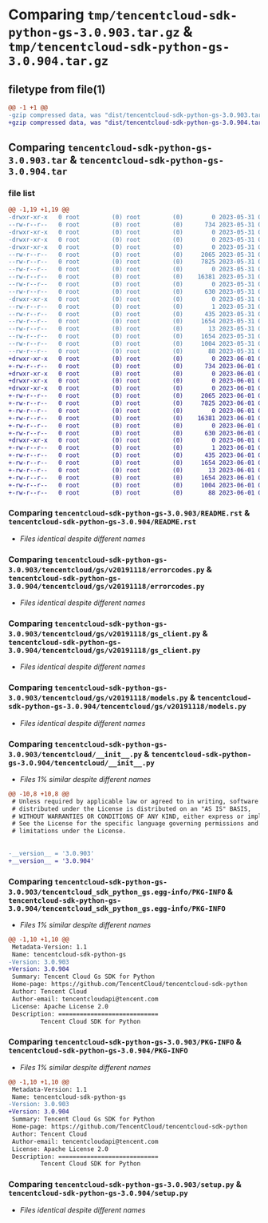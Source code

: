# Comparing `tmp/tencentcloud-sdk-python-gs-3.0.903.tar.gz` & `tmp/tencentcloud-sdk-python-gs-3.0.904.tar.gz`

## filetype from file(1)

```diff
@@ -1 +1 @@
-gzip compressed data, was "dist/tencentcloud-sdk-python-gs-3.0.903.tar", last modified: Wed May 31 02:12:32 2023, max compression
+gzip compressed data, was "dist/tencentcloud-sdk-python-gs-3.0.904.tar", last modified: Thu Jun  1 02:35:53 2023, max compression
```

## Comparing `tencentcloud-sdk-python-gs-3.0.903.tar` & `tencentcloud-sdk-python-gs-3.0.904.tar`

### file list

```diff
@@ -1,19 +1,19 @@
-drwxr-xr-x   0 root         (0) root         (0)        0 2023-05-31 02:12:32.000000 tencentcloud-sdk-python-gs-3.0.903/
--rw-r--r--   0 root         (0) root         (0)      734 2023-05-31 02:12:32.000000 tencentcloud-sdk-python-gs-3.0.903/README.rst
-drwxr-xr-x   0 root         (0) root         (0)        0 2023-05-31 02:12:32.000000 tencentcloud-sdk-python-gs-3.0.903/tencentcloud/
-drwxr-xr-x   0 root         (0) root         (0)        0 2023-05-31 02:12:32.000000 tencentcloud-sdk-python-gs-3.0.903/tencentcloud/gs/
-drwxr-xr-x   0 root         (0) root         (0)        0 2023-05-31 02:12:32.000000 tencentcloud-sdk-python-gs-3.0.903/tencentcloud/gs/v20191118/
--rw-r--r--   0 root         (0) root         (0)     2065 2023-05-31 02:12:32.000000 tencentcloud-sdk-python-gs-3.0.903/tencentcloud/gs/v20191118/errorcodes.py
--rw-r--r--   0 root         (0) root         (0)     7825 2023-05-31 02:12:32.000000 tencentcloud-sdk-python-gs-3.0.903/tencentcloud/gs/v20191118/gs_client.py
--rw-r--r--   0 root         (0) root         (0)        0 2023-05-31 02:12:32.000000 tencentcloud-sdk-python-gs-3.0.903/tencentcloud/gs/v20191118/__init__.py
--rw-r--r--   0 root         (0) root         (0)    16381 2023-05-31 02:12:32.000000 tencentcloud-sdk-python-gs-3.0.903/tencentcloud/gs/v20191118/models.py
--rw-r--r--   0 root         (0) root         (0)        0 2023-05-31 02:12:32.000000 tencentcloud-sdk-python-gs-3.0.903/tencentcloud/gs/__init__.py
--rw-r--r--   0 root         (0) root         (0)      630 2023-05-31 02:12:32.000000 tencentcloud-sdk-python-gs-3.0.903/tencentcloud/__init__.py
-drwxr-xr-x   0 root         (0) root         (0)        0 2023-05-31 02:12:32.000000 tencentcloud-sdk-python-gs-3.0.903/tencentcloud_sdk_python_gs.egg-info/
--rw-r--r--   0 root         (0) root         (0)        1 2023-05-31 02:12:32.000000 tencentcloud-sdk-python-gs-3.0.903/tencentcloud_sdk_python_gs.egg-info/dependency_links.txt
--rw-r--r--   0 root         (0) root         (0)      435 2023-05-31 02:12:32.000000 tencentcloud-sdk-python-gs-3.0.903/tencentcloud_sdk_python_gs.egg-info/SOURCES.txt
--rw-r--r--   0 root         (0) root         (0)     1654 2023-05-31 02:12:32.000000 tencentcloud-sdk-python-gs-3.0.903/tencentcloud_sdk_python_gs.egg-info/PKG-INFO
--rw-r--r--   0 root         (0) root         (0)       13 2023-05-31 02:12:32.000000 tencentcloud-sdk-python-gs-3.0.903/tencentcloud_sdk_python_gs.egg-info/top_level.txt
--rw-r--r--   0 root         (0) root         (0)     1654 2023-05-31 02:12:32.000000 tencentcloud-sdk-python-gs-3.0.903/PKG-INFO
--rw-r--r--   0 root         (0) root         (0)     1004 2023-05-31 02:12:32.000000 tencentcloud-sdk-python-gs-3.0.903/setup.py
--rw-r--r--   0 root         (0) root         (0)       88 2023-05-31 02:12:32.000000 tencentcloud-sdk-python-gs-3.0.903/setup.cfg
+drwxr-xr-x   0 root         (0) root         (0)        0 2023-06-01 02:35:53.000000 tencentcloud-sdk-python-gs-3.0.904/
+-rw-r--r--   0 root         (0) root         (0)      734 2023-06-01 02:35:53.000000 tencentcloud-sdk-python-gs-3.0.904/README.rst
+drwxr-xr-x   0 root         (0) root         (0)        0 2023-06-01 02:35:53.000000 tencentcloud-sdk-python-gs-3.0.904/tencentcloud/
+drwxr-xr-x   0 root         (0) root         (0)        0 2023-06-01 02:35:53.000000 tencentcloud-sdk-python-gs-3.0.904/tencentcloud/gs/
+drwxr-xr-x   0 root         (0) root         (0)        0 2023-06-01 02:35:53.000000 tencentcloud-sdk-python-gs-3.0.904/tencentcloud/gs/v20191118/
+-rw-r--r--   0 root         (0) root         (0)     2065 2023-06-01 02:35:53.000000 tencentcloud-sdk-python-gs-3.0.904/tencentcloud/gs/v20191118/errorcodes.py
+-rw-r--r--   0 root         (0) root         (0)     7825 2023-06-01 02:35:53.000000 tencentcloud-sdk-python-gs-3.0.904/tencentcloud/gs/v20191118/gs_client.py
+-rw-r--r--   0 root         (0) root         (0)        0 2023-06-01 02:35:53.000000 tencentcloud-sdk-python-gs-3.0.904/tencentcloud/gs/v20191118/__init__.py
+-rw-r--r--   0 root         (0) root         (0)    16381 2023-06-01 02:35:53.000000 tencentcloud-sdk-python-gs-3.0.904/tencentcloud/gs/v20191118/models.py
+-rw-r--r--   0 root         (0) root         (0)        0 2023-06-01 02:35:53.000000 tencentcloud-sdk-python-gs-3.0.904/tencentcloud/gs/__init__.py
+-rw-r--r--   0 root         (0) root         (0)      630 2023-06-01 02:35:53.000000 tencentcloud-sdk-python-gs-3.0.904/tencentcloud/__init__.py
+drwxr-xr-x   0 root         (0) root         (0)        0 2023-06-01 02:35:53.000000 tencentcloud-sdk-python-gs-3.0.904/tencentcloud_sdk_python_gs.egg-info/
+-rw-r--r--   0 root         (0) root         (0)        1 2023-06-01 02:35:53.000000 tencentcloud-sdk-python-gs-3.0.904/tencentcloud_sdk_python_gs.egg-info/dependency_links.txt
+-rw-r--r--   0 root         (0) root         (0)      435 2023-06-01 02:35:53.000000 tencentcloud-sdk-python-gs-3.0.904/tencentcloud_sdk_python_gs.egg-info/SOURCES.txt
+-rw-r--r--   0 root         (0) root         (0)     1654 2023-06-01 02:35:53.000000 tencentcloud-sdk-python-gs-3.0.904/tencentcloud_sdk_python_gs.egg-info/PKG-INFO
+-rw-r--r--   0 root         (0) root         (0)       13 2023-06-01 02:35:53.000000 tencentcloud-sdk-python-gs-3.0.904/tencentcloud_sdk_python_gs.egg-info/top_level.txt
+-rw-r--r--   0 root         (0) root         (0)     1654 2023-06-01 02:35:53.000000 tencentcloud-sdk-python-gs-3.0.904/PKG-INFO
+-rw-r--r--   0 root         (0) root         (0)     1004 2023-06-01 02:35:53.000000 tencentcloud-sdk-python-gs-3.0.904/setup.py
+-rw-r--r--   0 root         (0) root         (0)       88 2023-06-01 02:35:53.000000 tencentcloud-sdk-python-gs-3.0.904/setup.cfg
```

### Comparing `tencentcloud-sdk-python-gs-3.0.903/README.rst` & `tencentcloud-sdk-python-gs-3.0.904/README.rst`

 * *Files identical despite different names*

### Comparing `tencentcloud-sdk-python-gs-3.0.903/tencentcloud/gs/v20191118/errorcodes.py` & `tencentcloud-sdk-python-gs-3.0.904/tencentcloud/gs/v20191118/errorcodes.py`

 * *Files identical despite different names*

### Comparing `tencentcloud-sdk-python-gs-3.0.903/tencentcloud/gs/v20191118/gs_client.py` & `tencentcloud-sdk-python-gs-3.0.904/tencentcloud/gs/v20191118/gs_client.py`

 * *Files identical despite different names*

### Comparing `tencentcloud-sdk-python-gs-3.0.903/tencentcloud/gs/v20191118/models.py` & `tencentcloud-sdk-python-gs-3.0.904/tencentcloud/gs/v20191118/models.py`

 * *Files identical despite different names*

### Comparing `tencentcloud-sdk-python-gs-3.0.903/tencentcloud/__init__.py` & `tencentcloud-sdk-python-gs-3.0.904/tencentcloud/__init__.py`

 * *Files 1% similar despite different names*

```diff
@@ -10,8 +10,8 @@
 # Unless required by applicable law or agreed to in writing, software
 # distributed under the License is distributed on an "AS IS" BASIS,
 # WITHOUT WARRANTIES OR CONDITIONS OF ANY KIND, either express or implied.
 # See the License for the specific language governing permissions and
 # limitations under the License.
 
 
-__version__ = '3.0.903'
+__version__ = '3.0.904'
```

### Comparing `tencentcloud-sdk-python-gs-3.0.903/tencentcloud_sdk_python_gs.egg-info/PKG-INFO` & `tencentcloud-sdk-python-gs-3.0.904/tencentcloud_sdk_python_gs.egg-info/PKG-INFO`

 * *Files 1% similar despite different names*

```diff
@@ -1,10 +1,10 @@
 Metadata-Version: 1.1
 Name: tencentcloud-sdk-python-gs
-Version: 3.0.903
+Version: 3.0.904
 Summary: Tencent Cloud Gs SDK for Python
 Home-page: https://github.com/TencentCloud/tencentcloud-sdk-python
 Author: Tencent Cloud
 Author-email: tencentcloudapi@tencent.com
 License: Apache License 2.0
 Description: ============================
         Tencent Cloud SDK for Python
```

### Comparing `tencentcloud-sdk-python-gs-3.0.903/PKG-INFO` & `tencentcloud-sdk-python-gs-3.0.904/PKG-INFO`

 * *Files 1% similar despite different names*

```diff
@@ -1,10 +1,10 @@
 Metadata-Version: 1.1
 Name: tencentcloud-sdk-python-gs
-Version: 3.0.903
+Version: 3.0.904
 Summary: Tencent Cloud Gs SDK for Python
 Home-page: https://github.com/TencentCloud/tencentcloud-sdk-python
 Author: Tencent Cloud
 Author-email: tencentcloudapi@tencent.com
 License: Apache License 2.0
 Description: ============================
         Tencent Cloud SDK for Python
```

### Comparing `tencentcloud-sdk-python-gs-3.0.903/setup.py` & `tencentcloud-sdk-python-gs-3.0.904/setup.py`

 * *Files identical despite different names*

